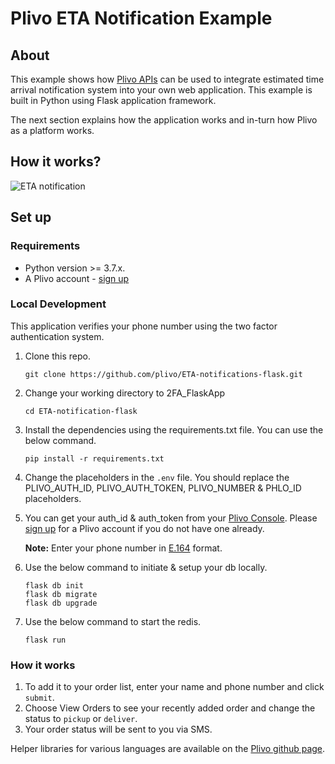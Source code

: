 Plivo ETA Notification Example
=======================================

## About

This example shows how [Plivo APIs](http://plivo.com/api) can be used to integrate estimated time arrival notification system into your own web application. This example is built in Python using Flask application framework.

The next section explains how the application works and in-turn how Plivo as a platform works.

## How it works?
![ETA notification](app/static/gif/ETA-notification.gif)

## Set up

### Requirements

- Python version >= 3.7.x.
- A Plivo account - [sign up](https://console.plivo.com/accounts/register/)

### Local Development

This application verifies your phone number using the two factor authentication system.

1. Clone this repo.
    ```shell
    git clone https://github.com/plivo/ETA-notifications-flask.git
    ```
2. Change your working directory to 2FA_FlaskApp
    ```shell
    cd ETA-notification-flask
    ```
3. Install the dependencies using the requirements.txt file. You can use the below command.
    ```shell
    pip install -r requirements.txt
    ```
4. Change the placeholders in the `.env` file. You should replace the PLIVO_AUTH_ID, PLIVO_AUTH_TOKEN, PLIVO_NUMBER & PHLO_ID placeholders.

5. You can get your auth_id & auth_token from your [Plivo Console](http://console.plivo.com/). Please [sign up](https://console.plivo.com/accounts/register/) for a Plivo account if you do not have one already. 
    
    **Note:** Enter your phone number in [E.164](http://en.wikipedia.org/wiki/E.164) format. 

6. Use the below command to initiate & setup your db locally. 
    ```shell
    flask db init
    flask db migrate
    flask db upgrade
    ```
7. Use the below command to start the redis. 
    ```shell
    flask run
    ```

### How it works
1. To add it to your order list, enter your name and phone number and click `submit`.
2. Choose View Orders to see your recently added order and change the status to `pickup` or `deliver`.
3. Your order status will be sent to you via SMS.

Helper libraries for various languages are available on the [Plivo github page](http://github.com/plivo).
